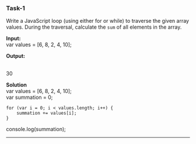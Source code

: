 ### Task-1

Write a JavaScript loop (using either for or while) to traverse the given array values. During the traversal, calculate the `sum` of all elements in the array.

**Input:**
<br>
var values = [6, 8, 2, 4, 10];

**Output:**

<br>
30

**Solution**
<br>
var values = [6, 8, 2, 4, 10];
<br>
var summation = 0;

    for (var i = 0; i < values.length; i++) {
        summation += values[i];
    }

console.log(summation);

---
